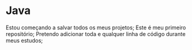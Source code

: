 # Java
Estou começando a salvar todos os meus projetos;
Este é meu primeiro repositório;
Pretendo adicionar toda e qualquer linha de código durante meus estudos;
